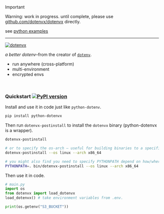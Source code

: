 > [!IMPORTANT]
>
> Warning: work in progress. until complete, please use [github.com/dotenvx/dotenvx](https://github.com/dotenvx/dotenvx) directly.
>
> see [python examples](https://dotenvx.com/docs/languages/python)
>

---

[![dotenvx](https://dotenvx.com/better-banner.png)](https://dotenvx.com)

*a better dotenv*–from the creator of [`dotenv`](https://github.com/motdotla/dotenv).

* run anywhere (cross-platform)
* multi-environment
* encrypted envs

&nbsp;


### Quickstart [![PyPI version](https://badge.fury.io/py/python-dotenvx.svg)](http://badge.fury.io/py/python-dotenvx)

Install and use it in code just like `python-dotenv`.

```sh
pip install python-dotenvx
```

Then run `dotenvx-postinstall` to install the `dotenvx` binary (python-dotenvx is a wrapper).

```sh
dotenvx-postinstall

# or to specify the os-arch – useful for building binaries to a specific target such as linux-x86_64 on aws lambda
dotenvx-postinstall --os linux --arch x86_64

# you might also find you need to specify PYTHONPATH depend on how/where dotenvx installs to
PYTHONPATH=. bin/dotenvx-postinstall --os linux --arch x86_64
```

Then use it in code.

```python
# main.py
import os
from dotenvx import load_dotenvx
load_dotenvx() # take environment variables from .env.

print(os.getenv("S3_BUCKET"))
```

&nbsp;
